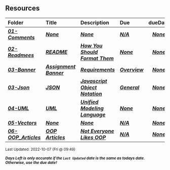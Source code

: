 ## Resources

| Folder | Title | Description | Due | dueDate |  |
|:------|:------|:------|:------|:-----:|-----|
| ***<a href="https://github.com/rugbyprof/2143-Object-Oriented-Programming/tree/master/Resources/01-Comments">01-Comments</a>*** | ***<a href="https://github.com/rugbyprof/2143-Object-Oriented-Programming/tree/master/Resources/01-Comments">None</a>*** | ***<a href="https://github.com/rugbyprof/2143-Object-Oriented-Programming/tree/master/Resources/01-Comments">None</a>*** | ***<a href="https://github.com/rugbyprof/2143-Object-Oriented-Programming/tree/master/Resources/01-Comments">N/A</a>*** | ***<a href="https://github.com/rugbyprof/2143-Object-Oriented-Programming/tree/master/Resources/01-Comments">None</a>*** |  |
| ***<a href="https://github.com/rugbyprof/2143-Object-Oriented-Programming/tree/master/Resources/02-Readmees">02-Readmees</a>*** | ***<a href="https://github.com/rugbyprof/2143-Object-Oriented-Programming/tree/master/Resources/02-Readmees"> README </a>*** | ***<a href="https://github.com/rugbyprof/2143-Object-Oriented-Programming/tree/master/Resources/02-Readmees"> How You Should Format Them</a>*** | ***<a href="https://github.com/rugbyprof/2143-Object-Oriented-Programming/tree/master/Resources/02-Readmees"> None</a>*** | ***<a href="https://github.com/rugbyprof/2143-Object-Oriented-Programming/tree/master/Resources/02-Readmees">None</a>*** |  |
| ***<a href="https://github.com/rugbyprof/2143-Object-Oriented-Programming/tree/master/Resources/03-Banner">03-Banner</a>*** | ***<a href="https://github.com/rugbyprof/2143-Object-Oriented-Programming/tree/master/Resources/03-Banner"> Assignment Banner </a>*** | ***<a href="https://github.com/rugbyprof/2143-Object-Oriented-Programming/tree/master/Resources/03-Banner"> Requirements</a>*** | ***<a href="https://github.com/rugbyprof/2143-Object-Oriented-Programming/tree/master/Resources/03-Banner"> Overview</a>*** | ***<a href="https://github.com/rugbyprof/2143-Object-Oriented-Programming/tree/master/Resources/03-Banner">None</a>*** |  |
| ***<a href="https://github.com/rugbyprof/2143-Object-Oriented-Programming/tree/master/Resources/03-Json">03-Json</a>*** | ***<a href="https://github.com/rugbyprof/2143-Object-Oriented-Programming/tree/master/Resources/03-Json"> JSON </a>*** | ***<a href="https://github.com/rugbyprof/2143-Object-Oriented-Programming/tree/master/Resources/03-Json"> Javascript Object Notation</a>*** | ***<a href="https://github.com/rugbyprof/2143-Object-Oriented-Programming/tree/master/Resources/03-Json"> General</a>*** | ***<a href="https://github.com/rugbyprof/2143-Object-Oriented-Programming/tree/master/Resources/03-Json">None</a>*** |  |
| ***<a href="https://github.com/rugbyprof/2143-Object-Oriented-Programming/tree/master/Resources/04-UML">04-UML</a>*** | ***<a href="https://github.com/rugbyprof/2143-Object-Oriented-Programming/tree/master/Resources/04-UML"> UML </a>*** | ***<a href="https://github.com/rugbyprof/2143-Object-Oriented-Programming/tree/master/Resources/04-UML"> Unified Modeling Language</a>*** | ***<a href="https://github.com/rugbyprof/2143-Object-Oriented-Programming/tree/master/Resources/04-UML"> None</a>*** | ***<a href="https://github.com/rugbyprof/2143-Object-Oriented-Programming/tree/master/Resources/04-UML">None</a>*** |  |
| ***<a href="https://github.com/rugbyprof/2143-Object-Oriented-Programming/tree/master/Resources/05-Vectors">05-Vectors</a>*** | ***<a href="https://github.com/rugbyprof/2143-Object-Oriented-Programming/tree/master/Resources/05-Vectors">None</a>*** | ***<a href="https://github.com/rugbyprof/2143-Object-Oriented-Programming/tree/master/Resources/05-Vectors">None</a>*** | ***<a href="https://github.com/rugbyprof/2143-Object-Oriented-Programming/tree/master/Resources/05-Vectors">N/A</a>*** | ***<a href="https://github.com/rugbyprof/2143-Object-Oriented-Programming/tree/master/Resources/05-Vectors">None</a>*** |  |
| ***<a href="https://github.com/rugbyprof/2143-Object-Oriented-Programming/tree/master/Resources/06-OOP_Articles">06-OOP_Articles</a>*** | ***<a href="https://github.com/rugbyprof/2143-Object-Oriented-Programming/tree/master/Resources/06-OOP_Articles"> OOP Articles</a>*** | ***<a href="https://github.com/rugbyprof/2143-Object-Oriented-Programming/tree/master/Resources/06-OOP_Articles"> Not Everyone Likes OOP</a>*** | ***<a href="https://github.com/rugbyprof/2143-Object-Oriented-Programming/tree/master/Resources/06-OOP_Articles">N/A</a>*** | ***<a href="https://github.com/rugbyprof/2143-Object-Oriented-Programming/tree/master/Resources/06-OOP_Articles">None</a>*** |  |

<sup>Last Updated: 2022-10-07 (Fri @ 09:49)</sup> 

<sup>***Days Left is only accurate if the `Last Updated` date is the same as todays date. Otherwise, use the due date!***</sup> 